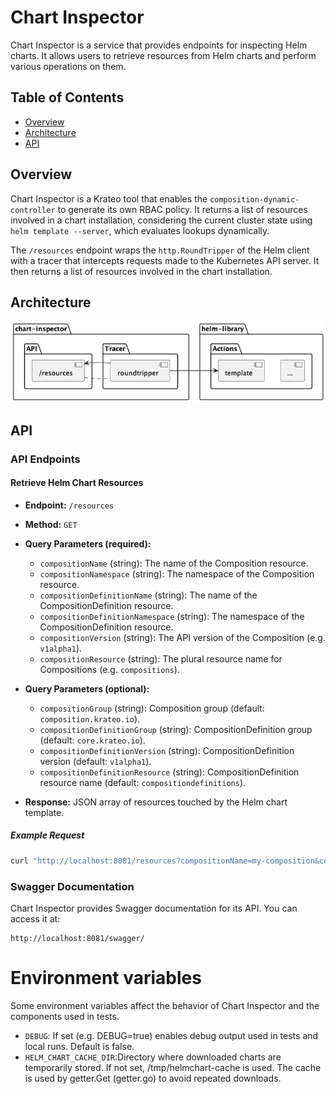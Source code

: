 # Chart Inspector

Chart Inspector is a service that provides endpoints for inspecting Helm charts. It allows users to retrieve resources from Helm charts and perform various operations on them.

## Table of Contents

- [Overview](#overview)
- [Architecture](#architecture)
- [API](#api)

## Overview

Chart Inspector is a Krateo tool that enables the `composition-dynamic-controller` to generate its own RBAC policy. It returns a list of resources involved in a chart installation, considering the current cluster state using `helm template --server`, which evaluates lookups dynamically.

The `/resources` endpoint wraps the `http.RoundTripper` of the Helm client with a tracer that intercepts requests made to the Kubernetes API server. It then returns a list of resources involved in the chart installation.

## Architecture

![Chart Inspector Architecture](_diagrams/architecture.png "Chart Inspector Architecture")

## API

### API Endpoints

#### Retrieve Helm Chart Resources

- **Endpoint:** `/resources`
- **Method:** `GET`
- **Query Parameters (required):**
  - `compositionName` (string): The name of the Composition resource.
  - `compositionNamespace` (string): The namespace of the Composition resource.
  - `compositionDefinitionName` (string): The name of the CompositionDefinition resource.
  - `compositionDefinitionNamespace` (string): The namespace of the CompositionDefinition resource.
  - `compositionVersion` (string): The API version of the Composition (e.g. `v1alpha1`).
  - `compositionResource` (string): The plural resource name for Compositions (e.g. `compositions`).

- **Query Parameters (optional):**
  - `compositionGroup` (string): Composition group (default: `composition.krateo.io`).
  - `compositionDefinitionGroup` (string): CompositionDefinition group (default: `core.krateo.io`).
  - `compositionDefinitionVersion` (string): CompositionDefinition version (default: `v1alpha1`).
  - `compositionDefinitionResource` (string): CompositionDefinition resource name (default: `compositiondefinitions`).

- **Response:** JSON array of resources touched by the Helm chart template.

##### Example Request

```sh
curl "http://localhost:8081/resources?compositionName=my-composition&compositionNamespace=default&compositionDefinitionName=my-cd&compositionDefinitionNamespace=default&compositionVersion=v1alpha1&compositionResource=compositions"
```

### Swagger Documentation

Chart Inspector provides Swagger documentation for its API. You can access it at:

```
http://localhost:8081/swagger/
```

# Environment variables
Some environment variables affect the behavior of Chart Inspector and the components used in tests.

- `DEBUG`: If set (e.g. DEBUG=true) enables debug output used in tests and local runs. Default is false.
- `HELM_CHART_CACHE_DIR`:Directory where downloaded charts are temporarily stored. If not set, /tmp/helmchart-cache is used. The cache is used by getter.Get (getter.go) to avoid repeated downloads.